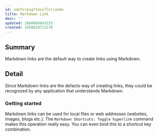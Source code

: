 ```yaml
---
id: oah7vrpsg7tmzv7lnrjoxbe
title: Markdown Link
desc: ''
updated: 1660886843153
created: 1658828721570
---
```


## Summary

Markdown links are the default way to create links using Markdown.

## Detail

Since Markdown links are the defacto way of creating links, they could be recognized by any application that understands Markdown.


### Getting started

Markdown links can be used for local files or web addresses (websites, images, blogs etc.).
The `Markdown Shortcuts: Toggle hyperlink` command makes this operation really easy.
You can even bind this to a shortcut key combination.
